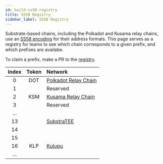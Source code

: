 ```yaml
---
id: build-ss58-registry
title: SS58 Registry
sidebar_label: SS58 Registry
---
```


Substrate-based chains, including the Polkadot and Kusama relay chains, use an [SS58 encoding](https://github.com/paritytech/substrate/wiki/External-Address-Format-(SS58)) for their address formats. This page serves as a registry for teams to see which chain corresponds to a given prefix, and which prefixes are availabe.

To claim a prefix, make a PR to the [registry](https://github.com/paritytech/substrate/blob/master/ss58-registry.json).

| Index | Token | Network |
|:-----:|:-----:|:------- |
| 0     | DOT   | [Polkadot Relay Chain](https://polkadot.network) |
| 1     |       | Reserved |
| 2     | KSM   | [Kusama Relay Chain](https://kusama.network) |
| 3     |       | Reserved |
| ... | | |
| 13    |       | [SubstraTEE](https://www.substratee.com) |
| 14    |       |          |
| 15    |       |          |
| 16    | KLP   | [Kulupu](https://kulupu.network) |
| ... | | |
